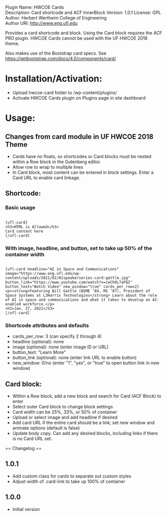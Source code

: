 Plugin Name: HWCOE Cards  
Description: Card shortcode and ACF InnerBlock
Version: 1.0.1
License: GPL  
Author: Herbert Wertheim College of Engineering  
Author URI: http://www.eng.ufl.edu  

Provides a card shortcode and block. Using the Card block requires the ACF PRO plugin. HWCOE Cards cannot be used with the UF HWCOE 2018 theme.

Also makes use of the Bootstrap card specs. See https://getbootstrap.com/docs/4.0/components/card/

# Installation/Activation:
- Upload hwcoe-card folder to /wp-content/plugins/
- Activate HWCOE Cards plugin on Plugins page in site dashboard

# Usage:

## Changes from card module in UF HWCOE 2018 Theme
- Cards have no floats, so shortcodes or Card blocks must be nested within a Row block in the Gutenberg editor.
- Allow row to wrap to multiple lines
- In Card block, most content can be entered in block settings. Enter a Card URL to enable card linkage.

## Shortcode:

### Basic usage

```

[ufl-card]
<h3>HTML is Allowed</h3>
Card content here
[/ufl-card]

```
### With image, headline, and button, set to take up 50% of the container width

```

[ufl-card headline="AI in Space and Communications" image="https://www.eng.ufl.edu/wp-content/uploads/2021/02/AIspeakerseries-card-gattle.jpg" button_link="https://www.youtube.com/watch?v=cwCh8L7aFQI" button_text="Watch Video" new_window="true" cards_per_row=2]
<p><strong>Featuring Bill Gattle (BSME ’84, MS ’87), President of Space Systems at L3Harris Technologies</strong> Learn about the role of AI in space and communications and what it takes to develop an AI-enabled workforce.</p>
<h3>Jan. 27, 2021</h3>
[/ufl-card]

```

### Shortcode attributes and defaults
- cards_per_row: 3 (can specify 2 through 4)
- headline (optional): none
- image (optional): none (enter image ID or URL)
- button_text: "Learn More" 
- button_link (optional): none (enter link URL to enable button)
- new_window: 0/no (enter "1", "yes", or "true" to open button link in new window)

## Card block:
 - Within a Row block, add a new block and search for Card (ACF Block) to enter
 - Select outer Card block to change block settings
 - Card width can be 25%, 33%, or 50% of container 
 - Upload or select image and add headline if desired
 - Add card URL if the entire card should be a link; set new window and animate options (default is false)
 - Update body copy. Can add any desired blocks, including links if there is no Card URL set.

== Changelog ==

1.0.1
---
- Add custom class for cards to separate out custom styles
- Adjust width of .card-link to take up 100% of container

1.0.0
---
- Initial version
